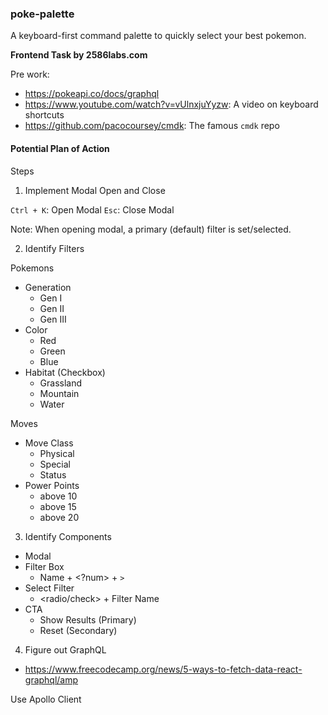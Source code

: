 ### poke-palette

A keyboard-first command palette to quickly select your best pokemon.

**Frontend Task by 2586labs.com**

Pre work:

- https://pokeapi.co/docs/graphql
- https://www.youtube.com/watch?v=vUlnxjuYyzw: A video on keyboard shortcuts
- https://github.com/pacocoursey/cmdk: The famous `cmdk` repo

#### Potential Plan of Action

Steps 

1. Implement Modal Open and Close

`Ctrl + K`: Open Modal
`Esc`: Close Modal

Note: When opening modal, a primary (default) filter is set/selected.

2. Identify Filters

Pokemons
- Generation
  - Gen I
  - Gen II
  - Gen III
- Color
  - Red
  - Green
  - Blue 
- Habitat (Checkbox)
  - Grassland
  - Mountain 
  - Water

Moves
- Move Class
  - Physical
  - Special
  - Status
- Power Points
  - above 10
  - above 15
  - above 20
 
3. Identify Components

- Modal
- Filter Box
  - Name + <?num> + `>`
- Select Filter
  - <radio/check> + Filter Name
- CTA 
  - Show Results (Primary)
  - Reset (Secondary)

4. Figure out GraphQL

- https://www.freecodecamp.org/news/5-ways-to-fetch-data-react-graphql/amp

Use Apollo Client

